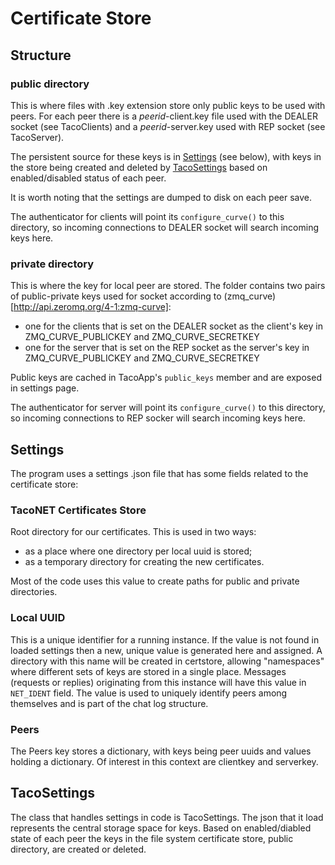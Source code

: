 Certificate Store
=================

Structure
---------

### public directory

This is where files with .key extension store only public keys
to be used with peers. For each peer there is a *peerid*-client.key
file used with the DEALER socket (see TacoClients) 
and a *peerid*-server.key used with REP socket (see TacoServer).

The persistent source for these keys is in [Settings](#settings)
(see below), with keys in the store being created and deleted by 
[TacoSettings](#tacosettings) based on enabled/disabled status of 
each peer.

It is worth noting that the settings are dumped to disk on each
peer save.

The authenticator for clients will point its `configure_curve()`
to this directory, so incoming connections to DEALER socket will
search incoming keys here.

### private directory

This is where the key for local peer are stored. The folder contains
two pairs of public-private keys used for socket according to
(zmq_curve)[http://api.zeromq.org/4-1:zmq-curve]:
- one for the clients that is set on the DEALER socket as the
client's key in ZMQ_CURVE_PUBLICKEY and ZMQ_CURVE_SECRETKEY 
- one for the server that is set on the REP socket as the
server's key in ZMQ_CURVE_PUBLICKEY and ZMQ_CURVE_SECRETKEY 

Public keys are cached in TacoApp's `public_keys` member and
are exposed in settings page.

The authenticator for server will point its `configure_curve()`
to this directory, so incoming connections to REP socker will
search incoming keys here.


Settings
--------

The program uses a settings .json file that has some fields
related to the certificate store:

### TacoNET Certificates Store

Root directory for our certificates. 
This is used in two ways:
- as a place where one directory per local uuid is stored;
- as a temporary directory for creating the new certificates.

Most of the code uses this value to create paths for 
public and private directories.

### Local UUID

This is a unique identifier for a running instance.
If the value is not found in loaded settings then a new, unique value
is generated here and assigned.
A directory with this name will be created in certstore, allowing
"namespaces" where different sets of keys are stored in a single place.
Messages (requests or replies) originating from this instance will
have this value in `NET_IDENT` field.
The value is used to uniquely identify peers among themselves and
is part of the chat log structure.

### Peers

The Peers key stores a dictionary, with keys being peer uuids and
values holding a dictionary. Of interest in this context are
clientkey and serverkey.

TacoSettings
------------

The class that handles settings in code is TacoSettings. The json that
it load represents the central storage space for keys. Based on 
enabled/diabled state of each peer the keys in the file system
certificate store, public directory, are created or deleted.




